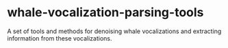 # whale-vocalization-parsing-tools
A set of tools and methods for denoising whale vocalizations and extracting information from these vocalizations.
